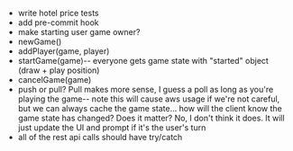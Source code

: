 * write hotel price tests
* add pre-commit hook
* make starting user game owner?
* newGame()
* addPlayer(game, player)
* startGame(game)-- everyone gets game state with "started" object (draw + play position)
* cancelGame(game)
* push or pull? Pull makes more sense, I guess a poll as long as you're playing the game-- note this will cause aws usage if we're not careful, but we can always cache the game state... how will the client know the game state has changed? Does it matter? No, I don't think it does. It will just update the UI and prompt if it's the user's turn
* all of the rest api calls should have try/catch